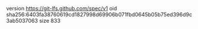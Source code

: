 version https://git-lfs.github.com/spec/v1
oid sha256:6403fa38760619cd1827998d69906b071fbd0645b05b75ed396d9c3ab5037063
size 833
